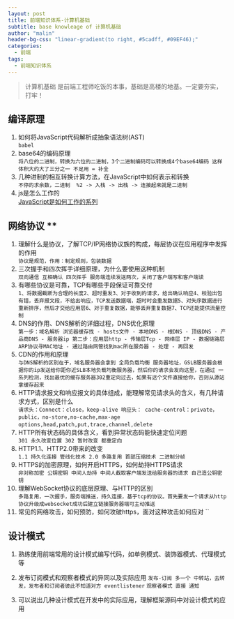 ```yaml
---
layout: post
title: 前端知识体系-计算机基础
subtitle: base knowleage of 计算机基础
author: "malin"
header-bg-css: "linear-gradient(to right, #5cadff, #09EF46);"
categories:
  - 前端
tags:
  - 前端知识体系
---
```


> 计算机基础 是前端工程师吃饭的本事，基础是高楼的地基。一定要夯实，打牢！

## 编译原理

1. 如何将JavaScript代码解析成抽象语法树(AST)  
`babel`  
2. base64的编码原理  
`将八位的二进制，转换为六位的二进制，3个二进制编码可以转换成4个base64编码 这样体积大约大了三分之一 不足用 = 补全`  
3. 几种进制的相互转换计算方法，在JavaScript中如何表示和转换  
`不停的求余数，二进制  %2 -> 入栈 -> 出栈 -> 连接起来就是二进制`
4. js是怎么工作的  
[JavaScript是如何工作的系列](https://github.com/qq449245884/xiaozhi#JavaScript%E6%98%AF%E5%A6%82%E4%BD%95%E5%B7%A5%E4%BD%9C%E7%9A%84%E7%B3%BB%E5%88%97)  

## 网络协议 **

1. 理解什么是协议，了解TCP/IP网络协议族的构成，每层协议在应用程序中发挥的作用  
`协议是规范，作用：制定规则，包装数据`  
2. 三次握手和四次挥手详细原理，为什么要使用这种机制   
`双向通信 互相确认 四次挥手 服务端连续发送两次，关闭了客户端写和客户端读`  
3. 有哪些协议是可靠，TCP有哪些手段保证可靠交付  
`1、将数据截断为合理的长度2、超时重发3、对于收到的请求，给出确认响应4、校验出包有错，丢弃报文段，不给出响应，TCP发送数据端，超时时会重发数据5、对失序数据进行重新排序，然后才交给应用层6、对于重复数据，能够丢弃重复数据7、TCP还能提供流量控制`  
4. DNS的作用、DNS解析的详细过程，DNS优化原理  
`第一步：域名解析 浏览器缓存找 - hosts文件 - 本地DNS - 根DNS - 顶级DNS - 产品商DNS - 服务器ip
 第二步：应用层http - 传输层Tcp - 网络层 IP - 数据链路层 ARP协议寻MAC地址 - 通过路由网管找到mac所在服务器 - 处理 - 再回发`  
5. CDN的作用和原理  
`与DNS解析的区别在于，域名服务器会拿到 全局负载均衡 服务器地址，GSLB服务器会根据你的ip发送给你距你近SLB本地负载均衡服务器，然后你的请求会发向这里，在通过
一系列检测，找出最优的缓存服务器302重定向过去，如果有这个文件直接给你，否则从源站拿缓存起来`  
6. HTTP请求报文和响应报文的具体组成，能理解常见请求头的含义，有几种请求方式，区别是什么  
`请求头：Connect：close，keep-alive 响应头： cache-control：private，public，no-store,no-cache,max-age`  
`options,head,patch,put,trace,channel,delete`  
7. HTTP所有状态码的具体含义，看到异常状态码能快速定位问题  
`301 永久改变位置 302 暂时改变 都重定向`
8. HTTP1.1、HTTP2.0带来的改变  
`1.1 持久化连接 管线化技术 2.0 多路复用 首部压缩技术 二进制分帧`  
9. HTTPS的加密原理，如何开启HTTPS，如何劫持HTTPS请求  
`非对称加密 公钥密钥 中间人劫持 中间人截取客户端发送给服务器的请求 自己造公钥密钥`  
10. 理解WebSocket协议的底层原理、与HTTP的区别  
`多路复用，一次握手，服务端推送，持久连接，基于tcp的协议。首先要发一个请求从http协议升级成websocket成功后建立链接服务器端可主动推送` 
11. 常见的网络攻击，如何预防，如何攻破https，面对这种攻击如何应对 
``

## 设计模式

1. 熟练使用前端常用的设计模式编写代码，如单例模式、装饰器模式、代理模式等  

2. 发布订阅模式和观察者模式的异同以及实际应用 
`发布-订阅 多一个 中转站，去转发，发布者和订阅者彼此不知道对方 eventlistener` 
`观察者模式 直接 通知`  

3. 可以说出几种设计模式在开发中的实际应用，理解框架源码中对设计模式的应用  


